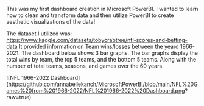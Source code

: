 This was my first dashboard creation in Microsoft PowerBI. I wanted to learn how to clean and transform data and then utilize PowerBI to create aesthetic visualizations of the data! 

The dataset I utilized was: https://www.kaggle.com/datasets/tobycrabtree/nfl-scores-and-betting-data 
It provided information on Team wins/losses between the yeard 1966-2021. 
The dashboard below shows 3 bar graphs. The bar graphs display the total wins by team, the top 5 teams, and the bottom 5 teams. Along with the number of total teams, seasons, and games over the 60 years.



![NFL 1966-2022 Dashboard](https://github.com/annabellekanch/MicrosoftPowerBI/blob/main/NFL%20Games%20from%201966-2022/NFL%201966-2022%20Dashboard.png? raw=true)
